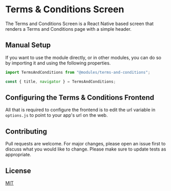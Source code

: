 # Terms & Conditions Screen

The Terms and Conditions Screen is a React Native based screen that renders a Terms and Conditions page with a simple header.

## Manual Setup

If you want to use the module directly, or in other modules, you can do so by importing it and using the following properties.

```javascript
import TermsAndConditions from "@modules/terms-and-conditions";

const { title, navigator } = TermsAndConditions;
```

## Configuring the Terms & Conditions Frontend
All that is required to configure the frontend is to edit the url variable in `options.js` to point to your app's url on the web. 


## Contributing

Pull requests are welcome. For major changes, please open an issue first to discuss what you would like to change.
Please make sure to update tests as appropriate.

## License

[MIT](https://choosealicense.com/licenses/mit/)
